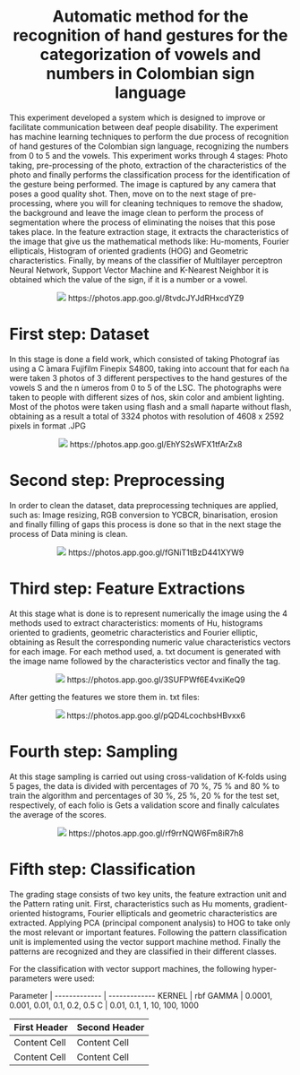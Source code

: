 <h1 align="center"><B>Automatic method for the recognition of hand gestures for the categorization of vowels and numbers in Colombian sign language</B></h1>
<p align="justify">

This experiment developed a system which is designed to improve or facilitate communication between deaf people disability. The experiment has machine learning techniques to perform the due process of recognition of hand gestures of the Colombian sign language, recognizing the numbers from 0 to 5 and the vowels. 
This experiment works through 4 stages: Photo taking, pre-processing of the photo, extraction of the characteristics of the photo and finally performs the classification process for the identification of the gesture being performed. 
The image is captured by any camera that poses a good quality shot. Then, move on to the next stage of pre-processing, where you will for cleaning techniques to remove the shadow, the background and leave the image clean to perform the process of segmentation where the process of eliminating the noises that this pose takes place. In the feature extraction stage, it extracts the characteristics of the image that give us the mathematical methods like: Hu-moments, Fourier ellipticals, Histogram of oriented gradients (HOG) and Geometric characteristics. Finally, by means of the classifier of Multilayer perceptron Neural Network, Support Vector Machine and K-Nearest Neighbor it is obtained which the value of the sign, if it is a number or a vowel.

<p align="center"><img src="https://lh3.googleusercontent.com/-buKNTXAgGmbXj0h5-Mv8FWnJ9CisSNnccXtPOc40vSIVGipQqGuhEwAiu52PD6rLvaRD1qobTjty5gz5xV4S-SoGQ-wcrRFFd2glAC33r4Ja0wzHshlYVNKOyhsZUTX0lNcBHs8_J9iIc_CvXyU9zBMgPmMymd1R0Ujyn56LloeEeBDX4fqBEcgWTrbFyUGFaoR1DNoDlBRP8aU1LWgS3OtVscOQGJMswe-PbTNYNtVCpXirvu-eS3MxpZzeCQcwwUGNoNT_c1_UxTzeOrQO9VhOrLDpuMCOXxeP1GxMe_4er4JY_jq3IGoAzmlB9y_AlOw2B98eItP_1tkHUPaG5KzMDb-Fv8MmTOV_Ya1HExr7-xSPWHryMhBttnh1ta-PoncCBUy4w4wuYuiRZm4cBssgJ-68LCfG4uR363Qt6yT3J77llGcNnMZlAWDxpYVPXqx60loGVwyOBAavv1BVdYDEklZM5DEpU3WpNDYgQs3OflC9T74gajo3WiY_CBb8ztrhoRzvy23AakfyHH2uxM8lvX5Z0hZJ1wkaheayISJ_kZm2Y9wPOolILChp-Gavx5B-hukWaKZHBoW2R4OaF4svMd2LOeGhaVbzsK4r1G_tkf144__4rULmu1CFrky2HUc-61jCVYQAJwCRecX6UY7=w1462-h709-no">
  https://photos.app.goo.gl/8tvdcJYJdRHxcdYZ9
</p>

<h1 align="left"><B> First step: Dataset</B></h1>
<p align="justify">

In this stage is done a field work, which consisted of taking Photograf ́ıas using a C ́amara Fujifilm Finepix S4800, taking into account that for each ̃na were taken 3 photos of 3 different perspectives to the hand gestures of the vowels S and the n ́umeros from 0 to 5 of the LSC. The photographs were taken to people with different sizes of ̃nos, skin color and ambient lighting. Most of the photos were taken using flash and a small ̃naparte without flash, obtaining as a result a total of 3324 photos with resolution of 4608 x 2592 pixels in format .JPG

<p align="center"><img src="https://lh3.googleusercontent.com/GRAnLBiqV93ASdlP3flLgw66D6iItG10cVNqDCNsj0KyuTxySVfEwhtdGMeMTHd-hnqbuZV-WeP3Lpj5bHdlakPVk3WzpzXzRqyajX_KteWkfNqRvJcSRHFvc7q5A9pGDwm0zYFKzAu-YLAzg8PyI4kB7d2Q9hOF7IVxTq-9EA1CJtt37oWQC9zuyrAVqfumX2RF2mOYw0cxtH-P7XEWCb6SDWQt3Tut8wMbmBAL5Uus6lVWXwJv1XZCnVk_eIILALGfp_6GdFmANmNb4X6DzYA1lnSYmCyx3gEApoGgyv83yvNgLn-8-15gcoQCXk7ZKG86cwZ2xq2sndOltV4SzvizyIU-Wh-kq_vguT64ndGTP1u_7zngXDO6LL5gaJMaB-Khoi5M31PWGpLNguzm8A3QdhAX24Y95x1Ih2D4_Q-G8vIOtiRSu6WFFR2f71mD0PBrxbQmMC9MoVflloUZp0J7ucjiv1RPAc4h4R3OcpI-BhSChdBIEjbX85dpo4CbBwNttvfOx6wSgp7rJT67jfkjE353YKAp36Ay4-eD9vupynU8jlTXs33cpWvSVXqNp0rTJlqnLqVXJZdyKbEqxtS0hUL2b1YVHqW0o67DW3Hf7utYyA0bIxBcJK98MlYtBqLpiz96rPqa-b2dilet4zfm=w863-h709-no">
  https://photos.app.goo.gl/EhYS2sWFX1tfArZx8
</p>

<h1 align="left"><B> Second step: Preprocessing</B></h1>
<p align="justify">
  
In order to clean the dataset, data preprocessing techniques are applied, such as: Image resizing, RGB conversion to YCBCR, binarisation, erosion and finally filling of gaps this process is done so that in the next stage the process of Data mining is clean.

<p align="center"><img src="https://lh3.googleusercontent.com/dVIMvpbrh2MXIbsNKRn0HGHp63PL2z1bnMqFkWta7Wi3i6IcLZ18wrEQclNA4MX4Bi0nXiInC9jKz7wR_zAzGsx0OwfkFKbr96Vsp0MBsTLHLsimHbt6iNz5MQqdJajSMnvwMkR314t-WOFV_xH07WPjuWov32egkK0EgWYLwt9mAeRyjPdPYRI9FsHPFZnHmN5tZE1wf_71Z6UNmQBWDLa_6MzAugR-nKIKtVmwGs0Xv_PJ6KuOzQ59Ggl0Uu_TW3v0sXtdHqnZnQPBxi7KV4SwjJknNDFxqURsS3tyuk8nuCfHsRaplUIk4xku8vkeMhNuK1rb76fkEZGHYnmoLFoiy349uATCEPSbc1jpd4tB9hbzdaGlHkbP99so5BkHl26mRDcJBSqLOGryySvWgBUjuvvV5G5Lp5_YYbO-u7tFe3Zb-Bg5gLLznIpwfO87HD_eEP7F-LQh3NzjOpYpVhO9CSxV4xM1gcqVh23rH_NAkvMGPwaRgZM-PeIRsbLFp-qPf22Pcnwx3tI5cFLptzNuubIZtHCfxMlSItHROxVmdj_Mui1BTHKJtNjeW0_CUJBVH05i6pHjbcbZk0gKvbcLue7xenqSIccklszUjMbafml2RgiMISYFHNwGbk_sEFU7NAI2I8wl82UTeYFS6ee2=w902-h709-no">
  https://photos.app.goo.gl/fGNiT1tBzD441XYW9
</p>

<h1 align="left"><B>Third step: Feature Extractions</B></h1>
<p align="justify">
  
At this stage what is done is to represent numerically the image using the 4 methods used to extract characteristics: moments of Hu, histograms oriented to gradients, geometric characteristics and Fourier elliptic, obtaining as Result the corresponding numeric value characteristics vectors for each image. For each method used, a. txt document is generated with the image name followed by the characteristics vector and finally the tag.

<p align="center"><img src="https://lh3.googleusercontent.com/GoesxLpl1Ehc-QOfwr9su07T8cB7nRE6t37RAprHrntP2QVy5CtmVxYzXwTX1JFjy1wKl2onpk9Qc0q97BfCK4ZvuSSH3qcrskVcCMlt56nps2JrFQDf-2yPQInKYNw9AcqMdPUxWKazDAB3hZV0Pxew6FskGgRL_TS9fFbCBN6TTWgXuyO71FX2Abapgaqc9hFTPmsZ29OakY9mEX0MmRqCCmRHX81h5Ld3TFtg_ibW8PApih3ljjYK8556bnjuny16S_N_Dd42cjwsq6xzMCMmyV6fy6cnFvF_FaOBCo3SjAmPc7AM4hZVZ8dr53Sc0AG_nhqkYYj7lOatTZSxFXx7o4ukGRTSxEmySh2ccm0A9HeiwiYqPhu4oXaciula4Mn4FqZXmpnuSD28m03YocLvYdXD-FrlL4f4mnb0S9OoeXhNWQeFEO8JHOmlgJY4Mld1s9CtI7JTYfJLimdSSTz2UkqH7N3hwxlVfL4kH_-X9KzubOTsoBdcHI0l10XjOZYPkUk9rVmOmYxr8pLvPfJgODkI4ozJFESkHKN1q6LgAm9-D7UEOFW8JE76ozCOLZwkCi32iqtTmPGOHdQHf9XiDzY1aJGIYhgWyXQwxnkTtfUqcVvd-_rHaqq6RNOiTEsFN2FmQuCw1E3k0k3lEFsT=w991-h707-no">
  https://photos.app.goo.gl/3SUFPWf6E4vxiKeQ9
</p>

After getting the features we store them in. txt files:

<p align="center"><img src="https://lh3.googleusercontent.com/LriTsTtLuMcjfzzCsQkqEWzHoNVTEWSvkSzopXvd4fjd_CELKKXNJFA5AmFW93TWQd5hPL1N5YbVg01bIHM055QyHrHegGWXjHG8ELP5CShPqdRTdjoKl9LMcnWe_H6OQ6KNEuKMyevL4pp10S07fj6yFdGqKXt4RXHhNVcHngxiW0vk7Q715P87P2oAMRiCHITISaxm6QYhh5I7fcIg-yo4qjnoTXi3QoSBDXqnDbTqAC0Z-bdFSG4XkAH9M0W0daZy54TsaKSA7g0iwxA9C3PTF-Lko9HYjqsUb6ul-i2CLgxbm--wgo6YHLcBiNCILgdpMI03NXrW6u-Q_tGC-UKJ2CpsiAtORVH8DjWwKO7PIdeDPgH48e-Jj_nCMmdX3wqHsiJT6CEmuC7V3a_or73auNuS5rN76YTlqLWCrNxMKboxBSrO-QFvLDlcJYO17f0uRxe1ZLueiiDcJEJ2-IiITAbtqBm7mLBxTm-DvgkvHINOq0TlqSbCkUnioyrvozNu1uacNwuOA9cG6HqR2hCHNiPsH2q310X0AsGPx3aPrvTt-TtH_zk8sYgmpRe67_QwsF0LIgRFXhf0fyW-4oyokaH7_NMTSKfXfU4sm1D9ijiwiP2ErB8gW6kxQ57uwHPR97pXXzPUq4xkDbA8YGYM=w786-h133-no">
  https://photos.app.goo.gl/pQD4LcochbsHBvxx6
</p>

<h1 align="left"><B>Fourth step: Sampling</B></h1>
<p align="justify">
 
At this stage sampling is carried out using cross-validation of K-folds using 5 pages, the data is divided with percentages of 70 %, 75 % and 80 % to train the algorithm and percentages of 30 %, 25 %, 20 % for the test set, respectively, of each folio is Gets a validation score and finally calculates the average of the scores.

<p align="center"><img src="https://lh3.googleusercontent.com/ojHNqTy0mLJ0Ah1dMstdm0OCnrjXLCFIdQgJGgv1V29BLAACcobZ3KMUYhPwaEaQRkD1Te_9qfgFt0vY3laK0y_95xYBljG5n7NYLqMwjNRlUdAW4Bbjdk3FP4GAwa9et4cRmo55oOioB5B4LP0LQZ4KleRBuQ-gh_71BwHHTqtm4QjbwdZGUSAk8v4NISz0FPVdawwKNOrUdo8vTnfRCYGJs90zoimCql8Il4nYIua4iAm9qzJoLF3-n3q61kJAJR7-pXP4Qe28C9x1TtPPaj1Rm8Qa6oza3antDn1X44zb1vVq6mTThto9RbzpH2lDKr1pd0_n3lXPWb6TcpAB2c2QTijBkuMKeoe53egVvOwY7dVJiLYkrE9I9E0K2CQ1NQwwIE-lzjxhFzvrfFlDUQnOap80MwOyYWNH75yUwLppwpcuek4aGmvnirzvlAsHWm32Vv6mzHyys1gjNK6EZrN0NguxKmCTdGQF18NSy6pu7Sn_zKGoX14Q4_NGW7EUWxmh1gP06fWAcKVDGTrQBZTqqO7VJT4-vN3djN3hIF0WCgEEU2ciUw5aC26DPd6mE0UJnxj9OEpy6zTCYAgo2VxLuaMwqCa9hZezigXcIgM3393cxrNp2e6rptCfcHyaaMzFXxWsFwTJ0_rW3T6-gd7z=w1221-h656-no">
  https://photos.app.goo.gl/rf9rrNQW6Fm8iR7h8
</p>
  
<h1 align="left"><B>Fifth step: Classification</B></h1>
<p align="justify">
  
 The grading stage consists of two key units, the feature extraction unit and the Pattern rating unit. 
First, characteristics such as Hu moments, gradient-oriented histograms, Fourier ellipticals and geometric characteristics are extracted. Applying PCA (principal component analysis) to HOG to take only the most relevant or important features.
Following the pattern classification unit is implemented using the vector support machine method.
Finally the patterns are recognized and they are classified in their different classes.

For the classification with vector support machines, the following hyper-parameters were used:

Parameter     | 
------------- | -------------
KERNEL  | rbf
GAMMA   | 0.0001, 0.001, 0.01, 0.1, 0.2, 0.5
C       | 0.01, 0.1, 1, 10, 100, 1000

First Header  | Second Header
------------- | -------------
Content Cell  | Content Cell
Content Cell  | Content Cell

